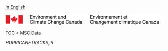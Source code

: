 [In English](geomet-hurricanes_en.md)

![ECCC logo](../../img_eccc-logo.png)

[TOC](../geomet-hurricanes_fr.md) > MSC Data


$HURRICANETRACKS_FR$
